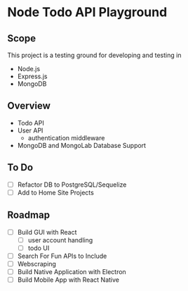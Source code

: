 # Node Todo API Playground

## Scope

This project is a testing ground for developing and testing in
* Node.js
* Express.js
* MongoDB

## Overview

* Todo API
* User API
  * authentication middleware
* MongoDB and MongoLab Database Support

## To Do

- [ ] Refactor DB to PostgreSQL/Sequelize
- [ ] Add to Home Site Projects

## Roadmap

- [ ] Build GUI with React
  - [ ] user account handling
  - [ ] todo UI
- [ ] Search For Fun APIs to Include
- [ ] Webscraping
- [ ] Build Native Application with Electron
- [ ] Build Mobile App with React Native
